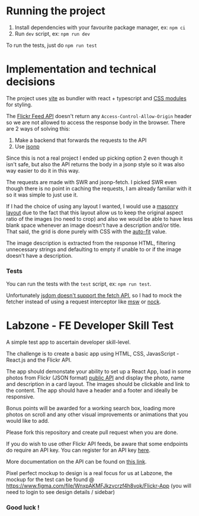 # Running the project

1. Install dependencies with your favourite package manager, ex: `npm ci`
2. Run `dev` script, ex: `npm run dev`

To run the tests, just do `npm run test`

# Implementation and technical decisions

The project uses [vite](https://vitejs.dev) as bundler with react + typescript and [CSS modules](https://github.com/css-modules/css-modules) for styling.

The [Flickr Feed API](https://www.flickr.com/services/feeds/docs/photos_public/) doesn't return any `Access-Control-Allow-Origin` header so we are not allowed to access the response body in the browser. There are 2 ways of solving this:

1. Make a backend that forwards the requests to the API
2. Use [jsonp](https://en.wikipedia.org/wiki/JSONP)

Since this is not a real project I ended up picking option 2 even though it isn't safe, but also the API returns the body in a jsonp style so it was also way easier to do it in this way.

The requests are made with SWR and jsonp-fetch. I picked SWR even though there is no point in caching the requests, I am already familiar with it so it was simple to just use it.

If I had the choice of using any layout I wanted, I would use a [masonry layout](https://i.stack.imgur.com/Z25DI.png) due to the fact that this layout allow us to keep the original aspect ratio of the images (no need to crop) and also we would be able to have less blank space whenever an image doesn't have a description and/or title.
That said, the grid is done purely with CSS with the [auto-fit](https://developer.mozilla.org/en-US/docs/Web/CSS/repeat#auto-fit) value.

The image description is extracted from the response HTML, filtering unnecessary strings and defaulting to empty if unable to or if the image doesn't have a description.

### Tests

You can run the tests with the `test` script, ex: `npm run test`.

Unfortunately [jsdom doesn't support the fetch API](https://github.com/jsdom/jsdom/issues/1724), so I had to mock the fetcher instead of using a request interceptor like [msw](https://mswjs.io) or [nock](https://github.com/nock/nock).

# Labzone - FE Developer Skill Test

A simple test app to ascertain developer skill-level.

The challenge is to create a basic app using HTML, CSS, JavasScript - React.js and the Flickr API.

The app should demonstate your ability to set up a React App, load in some photos from Flickr (JSON format) [public API](https://api.flickr.com/services/feeds/photos_public.gne?format=json) and display the photo, name and description in a card layout. The images should be clickable and link to the content. The app should have a header and a footer and ideally be responsive.

Bonus points will be awarded for a working search box, loading more photos on scroll and any other visual improvements or animations that you would like to add.

Please fork this repository and create pull request when you are done.

If you do wish to use other Flickr API feeds, be aware that some endpoints do require an API key. You can register for an API key [here](https://www.flickr.com/services/apps/create/).

More documentation on the API can be found on [this link](https://www.flickr.com/services/api/).

Pixel perfect mockup to design is a real focus for us at Labzone, the mockup for the test can be found @ https://www.figma.com/file/WnxpAKMFJkzvcrzf4h8vok/Flickr-App (you will need to login to see design details / sidebar)

### Good luck !
